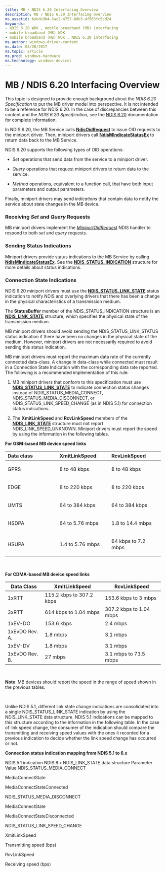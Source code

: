 ```yaml
---
title: MB / NDIS 6.20 Interfacing Overview
description: MB / NDIS 6.20 Interfacing Overview
ms.assetid: 6abde9b4-8ac2-4757-8db3-4f563fc5ed24
keywords:
- NDIS 6.20 WDK , mobile broadband (MB) interfacing
- mobile broadband (MB) WDK
- mobile broadband (MB) WDK , NDIS 6.20 interfacing
ms.author: windows-driver-content
ms.date: 04/20/2017
ms.topic: article
ms.prod: windows-hardware
ms.technology: windows-devices
---
```


# MB / NDIS 6.20 Interfacing Overview


This topic is designed to provide enough background about the *NDIS 6.20 Specification* to put the MB driver model into perspective. It is not intended to be a reference for NDIS 6.20. In the case of discrepancies between this content and the *NDIS 6.20 Specification*, see the [NDIS 6.20](introduction-to-ndis-6-20.md) documentation for complete information.

In NDIS 6.20, the MB Service calls [**NdisOidRequest**](https://msdn.microsoft.com/library/windows/hardware/ff563710) to issue OID requests to the miniport driver. Then, miniport drivers call [**NdisMIndicateStatusEx**](https://msdn.microsoft.com/library/windows/hardware/ff563600) to return data back to the MB Service.

NDIS 6.20 supports the following types of OID operations:

-   *Set* operations that send data from the service to a miniport driver.

-   *Query* operations that request miniport drivers to return data to the service.

-   *Method* operations, equivalent to a function call, that have both input parameters and output parameters.

Finally, miniport drivers may send *indications* that contain data to notify the service about state changes in the MB device.

### Receiving *Set* and *Query* Requests

MB miniport drivers implement the [*MiniportOidRequest*](https://msdn.microsoft.com/library/windows/hardware/ff559416) NDIS handler to respond to both *set* and *query* requests.

### Sending Status Indications

Miniport drivers provide status indications to the MB Service by calling [**NdisMIndicateStatusEx**](https://msdn.microsoft.com/library/windows/hardware/ff563600). See the [**NDIS\_STATUS\_INDICATION**](https://msdn.microsoft.com/library/windows/hardware/ff567373) structure for more details about status indications.

### Connection State Indications

NDIS 6.20 miniport drivers must use the [**NDIS\_STATUS\_LINK\_STATE**](https://msdn.microsoft.com/library/windows/hardware/ff567391) status indication to notify NDIS and overlying drivers that there has been a change in the physical characteristics of a transmission medium.

The **StatusBuffer** member of the NDIS\_STATUS\_INDICATION structure is an [**NDIS\_LINK\_STATE**](https://msdn.microsoft.com/library/windows/hardware/hh205390) structure, which specifies the physical state of the transmission medium.

MB miniport drivers should avoid sending the NDIS\_STATUS\_LINK\_STATUS status indication if there have been no changes in the physical state of the medium. However, miniport drivers are not necessarily required to avoid sending this status indication.

MB miniport drivers must report the maximum data rate of the currently connected data-class. A change in data-class while connected must result in a Connection State Indication with the corresponding data rate reported. The following is a recommended implementation of this rule:

1.  MB miniport drivers that conform to this specification must use [**NDIS\_STATUS\_LINK\_STATE**](https://msdn.microsoft.com/library/windows/hardware/ff567391) to indicate connection status changes instead of NDIS\_STATUS\_MEDIA\_CONNECT, NDIS\_STATUS\_MEDIA\_DISCONNECT, or NDIS\_STATUS\_LINK\_SPEED\_CHANGE (as in NDIS 5.1) for connection status indications.

2.  The **XmitLinkSpeed** and **RcvLinkSpeed** members of the [**NDIS\_LINK\_STATE**](https://msdn.microsoft.com/library/windows/hardware/hh205390) structure must not report NDIS\_LINK\_SPEED\_UNKNOWN. Miniport drivers must report the speed by using the information in the following tables.

**For GSM-based MB device speed links**

<table>
<colgroup>
<col width="33%" />
<col width="33%" />
<col width="33%" />
</colgroup>
<thead>
<tr class="header">
<th align="left">Data class</th>
<th align="left">XmitLinkSpeed</th>
<th align="left">RcvLinkSpeed</th>
</tr>
</thead>
<tbody>
<tr class="odd">
<td align="left"><p>GPRS</p></td>
<td align="left"><p>8 to 48 kbps</p></td>
<td align="left"><p>8 to 48 kbps</p></td>
</tr>
<tr class="even">
<td align="left"><p>EDGE</p></td>
<td align="left"><p>8 to 220 kbps</p></td>
<td align="left"><p>8 to 220 kbps</p></td>
</tr>
<tr class="odd">
<td align="left"><p>UMTS</p></td>
<td align="left"><p>64 to 384 kbps</p></td>
<td align="left"><p>64 to 384 kbps</p></td>
</tr>
<tr class="even">
<td align="left"><p>HSDPA</p></td>
<td align="left"><p>64 to 5.76 mbps</p></td>
<td align="left"><p>1.8 to 14.4 mbps</p></td>
</tr>
<tr class="odd">
<td align="left"><p>HSUPA</p></td>
<td align="left"><p>1.4 to 5.76 mbps</p></td>
<td align="left"><p>64 kbps to 7.2 mbps</p></td>
</tr>
</tbody>
</table>

 

**For CDMA-based MB device speed links**

| Data Class     | XmitLinkSpeed            | RcvLinkSpeed            |
|----------------|--------------------------|-------------------------|
| 1xRTT          | 115.2 kbps to 307.2 kbps | 153.6 kbps to 3 mbps    |
| 3xRTT          | 614 kbps to 1.04 mbps    | 307.2 kbps to 1.04 mbps |
| 1xEV-DO        | 153.6 kbps               | 2.4 mbps                |
| 1xEvDO Rev. A. | 1.8 mbps                 | 3.1 mbps                |
| 1xEV-DV        | 1.8 mbps                 | 3.1 mbps                |
| 1xEvDO Rev. B. | 27 mbps                  | 3.1 mbps to 73.5 mbps   |

 

**Note**  MB devices should report the speed in the range of speed shown in the previous tables.

 

Unlike NDIS 5.1, different link state change indications are consolidated into a single NDIS\_STATUS\_LINK\_STATE indication by using the NDIS\_LINK\_STATE data structure. NDIS 5.1 indications can be mapped to this structure according to the information in the following table. In the case of link speed change, the consumer of the indication should compare the transmitting and receiving speed values with the ones it recorded for a previous indication to decide whether the link speed change has occurred or not.

**Connection status indication mapping from NDIS 5.1 to 6.x**

NDIS 5.1 indication
NDIS 6.x NDIS\_LINK\_STATE data structure
Parameter
Value
NDIS\_STATUS\_MEDIA\_CONNECT

MediaConnectState

MediaConnectStateConnected

NDIS\_STATUS\_MEDIA\_DISCONNECT

MediaConnectState

MediaConnectStateDisconnected

NDIS\_STATUS\_LINK\_SPEED\_CHANGE

XmitLinkSpeed

Transmitting speed (bps)

RcvLinkSpeed

Receiving speed (bps)

 

 

 





